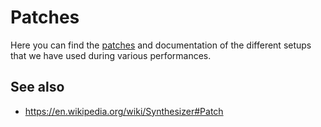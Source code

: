 # Patches

Here you can find the [patches](../doc/patching.md) and documentation of the different setups that we have used during various performances.

## See also

- <https://en.wikipedia.org/wiki/Synthesizer#Patch>
